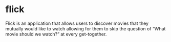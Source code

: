 # flick
Flick is an application that allows users to discover movies that they mutually would like to watch allowing for them to skip the question of “What movie should we watch?” at every get-together. 
